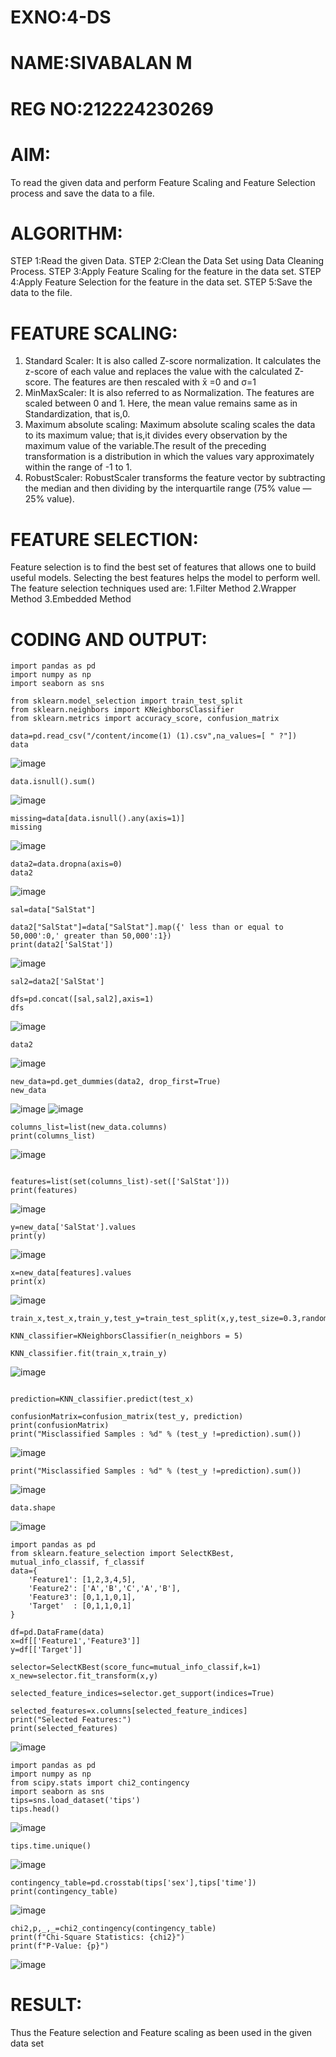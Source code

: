 # EXNO:4-DS
# NAME:SIVABALAN M
# REG NO:212224230269
# AIM:
To read the given data and perform Feature Scaling and Feature Selection process and save the
data to a file.

# ALGORITHM:
STEP 1:Read the given Data.
STEP 2:Clean the Data Set using Data Cleaning Process.
STEP 3:Apply Feature Scaling for the feature in the data set.
STEP 4:Apply Feature Selection for the feature in the data set.
STEP 5:Save the data to the file.

# FEATURE SCALING:
1. Standard Scaler: It is also called Z-score normalization. It calculates the z-score of each value and replaces the value with the calculated Z-score. The features are then rescaled with x̄ =0 and σ=1
2. MinMaxScaler: It is also referred to as Normalization. The features are scaled between 0 and 1. Here, the mean value remains same as in Standardization, that is,0.
3. Maximum absolute scaling: Maximum absolute scaling scales the data to its maximum value; that is,it divides every observation by the maximum value of the variable.The result of the preceding transformation is a distribution in which the values vary approximately within the range of -1 to 1.
4. RobustScaler: RobustScaler transforms the feature vector by subtracting the median and then dividing by the interquartile range (75% value — 25% value).

# FEATURE SELECTION:
Feature selection is to find the best set of features that allows one to build useful models. Selecting the best features helps the model to perform well.
The feature selection techniques used are:
1.Filter Method
2.Wrapper Method
3.Embedded Method

# CODING AND OUTPUT:
```
import pandas as pd
import numpy as np
import seaborn as sns

from sklearn.model_selection import train_test_split
from sklearn.neighbors import KNeighborsClassifier
from sklearn.metrics import accuracy_score, confusion_matrix

data=pd.read_csv("/content/income(1) (1).csv",na_values=[ " ?"])
data
```
![image](https://github.com/user-attachments/assets/bd063086-2aca-4445-a3a5-d0d06176ffad)
```
data.isnull().sum()
```
![image](https://github.com/user-attachments/assets/dd6c04a2-220a-4d7d-bc0c-19f14d8559d5)
```
missing=data[data.isnull().any(axis=1)]
missing
```
![image](https://github.com/user-attachments/assets/ba879987-f5b9-4d63-b7f6-e2336686acf7)
```
data2=data.dropna(axis=0)
data2
```
![image](https://github.com/user-attachments/assets/273495bd-2989-410b-9ea8-ca77e6e495ef)
```
sal=data["SalStat"]

data2["SalStat"]=data["SalStat"].map({' less than or equal to 50,000':0,' greater than 50,000':1})
print(data2['SalStat'])
```
![image](https://github.com/user-attachments/assets/480ee6eb-15b2-4c13-b8cc-a62085fe6fa9)
```
sal2=data2['SalStat']

dfs=pd.concat([sal,sal2],axis=1)
dfs
```
![image](https://github.com/user-attachments/assets/f85e0bf5-7d19-49ee-bfc7-4ca2231becc9)

```
data2
```
![image](https://github.com/user-attachments/assets/5087dea9-a540-464f-8aa9-76f551d15e3f)
```
new_data=pd.get_dummies(data2, drop_first=True)
new_data
```
![image](https://github.com/user-attachments/assets/e701f493-9b77-4a84-b2a7-64364921bba5)
![image](https://github.com/user-attachments/assets/da7bb69a-ba0f-42da-9e23-46db363e2154)
```
columns_list=list(new_data.columns)
print(columns_list)
```
![image](https://github.com/user-attachments/assets/341292d9-3f84-45ca-b20c-44d4e6032115)
```

features=list(set(columns_list)-set(['SalStat']))
print(features)
```
![image](https://github.com/user-attachments/assets/bb6a198f-1c87-47c4-b2b4-09813f018894)
```
y=new_data['SalStat'].values
print(y)
```
![image](https://github.com/user-attachments/assets/2b83a47f-014d-400d-b948-d9b0078a070c)
```
x=new_data[features].values
print(x)
```
![image](https://github.com/user-attachments/assets/8cf58ab8-5559-4580-b8b4-89a6d57a2dbd)
```
train_x,test_x,train_y,test_y=train_test_split(x,y,test_size=0.3,random_state=0)

KNN_classifier=KNeighborsClassifier(n_neighbors = 5)

KNN_classifier.fit(train_x,train_y)
```
![image](https://github.com/user-attachments/assets/7ebefe88-a0a9-4a2d-a2ad-37538680deef)
```

prediction=KNN_classifier.predict(test_x)

confusionMatrix=confusion_matrix(test_y, prediction)
print(confusionMatrix)
print("Misclassified Samples : %d" % (test_y !=prediction).sum())
```
![image](https://github.com/user-attachments/assets/bf9870ec-2fb9-40a7-ae09-641ae602d90a)
```
print("Misclassified Samples : %d" % (test_y !=prediction).sum())
```
![image](https://github.com/user-attachments/assets/39276eb5-d7ea-447f-b095-869f819d4121)
```
data.shape
```
![image](https://github.com/user-attachments/assets/9f201aa2-d1aa-435e-b1dc-666c57247763)
```
import pandas as pd
from sklearn.feature_selection import SelectKBest, mutual_info_classif, f_classif
data={
    'Feature1': [1,2,3,4,5],
    'Feature2': ['A','B','C','A','B'],
    'Feature3': [0,1,1,0,1],
    'Target'  : [0,1,1,0,1]
}

df=pd.DataFrame(data)
x=df[['Feature1','Feature3']]
y=df[['Target']]

selector=SelectKBest(score_func=mutual_info_classif,k=1)
x_new=selector.fit_transform(x,y)

selected_feature_indices=selector.get_support(indices=True)

selected_features=x.columns[selected_feature_indices]
print("Selected Features:")
print(selected_features)
```
![image](https://github.com/user-attachments/assets/883d8e20-d8a1-42cc-a860-e2cc5badccf7)
```
import pandas as pd
import numpy as np
from scipy.stats import chi2_contingency
import seaborn as sns
tips=sns.load_dataset('tips')
tips.head()
```
![image](https://github.com/user-attachments/assets/4d1b7d55-9c5a-4e03-bef2-b034ae5ec60d)
```
tips.time.unique()
```
![image](https://github.com/user-attachments/assets/f870dca5-4317-42e4-9f7e-23c1ede97516)
```
contingency_table=pd.crosstab(tips['sex'],tips['time'])
print(contingency_table)
```
![image](https://github.com/user-attachments/assets/c903d1b2-3fbb-4612-99d0-1c670a0beb65)
```
chi2,p,_,_=chi2_contingency(contingency_table)
print(f"Chi-Square Statistics: {chi2}")
print(f"P-Value: {p}")
```
![image](https://github.com/user-attachments/assets/11529633-69cb-4607-b5ba-8c4b2c1e84b1)


# RESULT:
 Thus the Feature selection and Feature scaling as been used in the given data set
